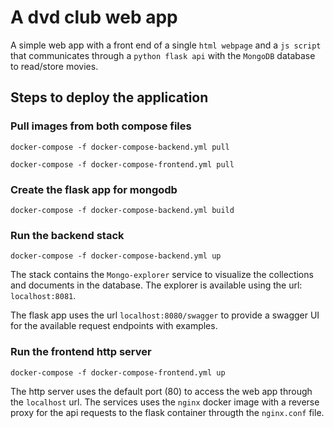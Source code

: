 # A dvd club web app

A simple web app with a front end of a single `html webpage` and a `js script` that communicates through a `python flask api` with the `MongoDB` database to read/store movies.

## Steps to deploy the application

### Pull images from both compose files

`docker-compose -f docker-compose-backend.yml pull`

`docker-compose -f docker-compose-frontend.yml pull`

### Create the flask app for mongodb

`docker-compose -f docker-compose-backend.yml build`

### Run the backend stack

`docker-compose -f docker-compose-backend.yml up`

The stack contains the `Mongo-explorer` service to visualize the collections and documents in the database. The explorer is available using the url: `localhost:8081`.

The flask app uses the url `localhost:8080/swagger` to provide a swagger UI for the available request endpoints with examples.

### Run the frontend http server

`docker-compose -f docker-compose-frontend.yml up`

The http server uses the default port (80) to access the web app through the `localhost` url. The services uses the `nginx` docker image with a reverse proxy for the api requests to the flask container througth the `nginx.conf` file.

